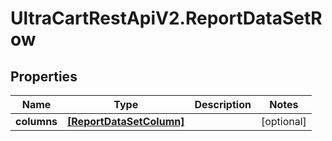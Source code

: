 # UltraCartRestApiV2.ReportDataSetRow

## Properties
Name | Type | Description | Notes
------------ | ------------- | ------------- | -------------
**columns** | [**[ReportDataSetColumn]**](ReportDataSetColumn.md) |  | [optional] 



